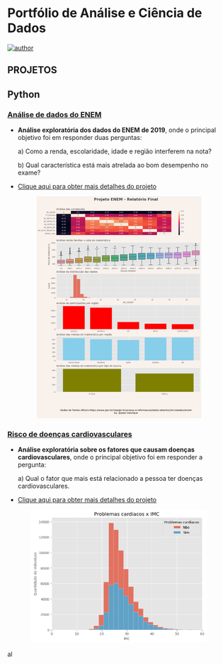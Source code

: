 # Portfólio de Análise e Ciência de Dados
[![author](https://img.shields.io/badge/author-JoaoHenrique-blue.svg)](https://www.linkedin.com/in/joão-henrique-94900815a/) 

## **PROJETOS**

## **Python**

### [**Análise de dados do ENEM**](https://github.com/joaohs1/Analise-de-dados-do-ENEM/tree/main)
 - **Análise exploratória dos dados do ENEM de 2019**, onde o principal objetivo foi em responder duas perguntas:

     a) Como a renda, escolaridade, idade e região interferem na nota?
   
     b) Qual característica está mais atrelada ao bom desempenho no exame?
  - [Clique aqui para obter mais detalhes do projeto](https://github.com/joaohs1/Analise-de-dados-do-ENEM/tree/main)
<p align="center">
<img src="https://github.com/joaohs1/Analise-de-dados-do-ENEM/blob/main/img/relatfin.png" height="500">
</p>

### [**Risco de doenças cardiovasculares**](https://github.com/joaohs1/Risco-cardio/tree/main)
 - **Análise exploratória sobre os fatores que causam doenças cardiovasculares**, onde o principal objetivo foi em responder a pergunta:

     a) Qual o fator que mais está relacionado a pessoa ter doenças cardiovasculares.
     
  - [Clique aqui para obter mais detalhes do projeto](https://github.com/joaohs1/Risco-cardio/tree/main)
<p align="center">
<img src="https://github.com/joaohs1/Risco-cardio/blob/main/img/imccardio.png" height="300">
</p>al
